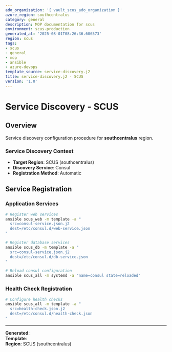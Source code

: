 ```yaml
---
ado_organization: '{ vault_scus_ado_organization }'
azure_region: southcentralus
category: general
description: MOP documentation for scus
environment: scus-production
generated_at: '2025-08-01T08:26:36.606573'
region: scus
tags:
- scus
- general
- mop
- ansible
- azure-devops
template_source: service-discovery.j2
title: service-discovery.j2 - SCUS
version: '1.0'
---
```



# Service Discovery - SCUS

## Overview

Service discovery configuration procedure for **southcentralus** region.

### Service Discovery Context

- **Target Region**: SCUS (southcentralus)
- **Discovery Service**: Consul
- **Registration Method**: Automatic

## Service Registration

### Application Services
```bash
# Register web services
ansible scus_web -m template -a "
  src=consul-service.json.j2
  dest=/etc/consul.d/web-service.json
"

# Register database services
ansible scus_db -m template -a "
  src=consul-service.json.j2
  dest=/etc/consul.d/db-service.json
"

# Reload consul configuration
ansible scus_all -m systemd -a "name=consul state=reloaded"
```

### Health Check Registration
```bash
# Configure health checks
ansible scus_all -m template -a "
  src=health-check.json.j2
  dest=/etc/consul.d/health-check.json
"
```

---

**Generated**:   
**Template**:   
**Region**: SCUS (southcentralus)